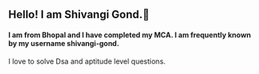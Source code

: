 ## Hello! I am Shivangi Gond.👋
<h4>I am from Bhopal and I have completed my MCA. I am frequently known by my username shivangi-gond.</h4>
<p>I love to solve Dsa and aptitude level questions.</p>
<p>
<!--
**Shivangigond/Shivangigond** is a ✨ _special_ ✨ repository because its `README.md` (this file) appears on your GitHub profile.

Here are some ideas to get you started:

- 🔭 I’m currently working on ...
- 🌱 I’m currently learning ...
- 👯 I’m looking to collaborate on ...
- 🤔 I’m looking for help with ...
- 💬 Ask me about ...
- 📫 How to reach me: ...
- 😄 Pronouns: ...
- ⚡ Fun fact: ...
-->
